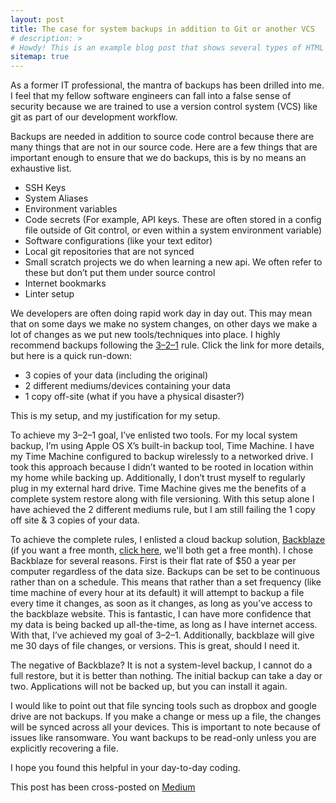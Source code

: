 ```yaml
---
layout: post
title: The case for system backups in addition to Git or another VCS
# description: >
# Howdy! This is an example blog post that shows several types of HTML content supported in this theme.
sitemap: true
---
```


As a former IT professional, the mantra of backups has been drilled into me. I feel that my fellow software engineers can fall into a false sense of security because we are trained to use a version control system (VCS) like git as part of our development workflow.

Backups are needed in addition to source code control because there are many things that are not in our source code. Here are a few things that are important enough to ensure that we do backups, this is by no means an exhaustive list.

- SSH Keys
- System Aliases
- Environment variables
- Code secrets (For example, API keys. These are often stored in a config file outside of Git control, or even within a system environment variable)
- Software configurations (like your text editor)
- Local git repositories that are not synced
- Small scratch projects we do when learning a new api. We often refer to these but don’t put them under source control
- Internet bookmarks
- Linter setup

We developers are often doing rapid work day in day out. This may mean that on some days we make no system changes, on other days we make a lot of changes as we put new tools/techniques into place. I highly recommend backups following the [3–2–1](https://www.backblaze.com/blog/the-3-2-1-backup-strategy/) rule. Click the link for more details, but here is a quick run-down:

- 3 copies of your data (including the original)
- 2 different mediums/devices containing your data
- 1 copy off-site (what if you have a physical disaster?)

This is my setup, and my justification for my setup.

To achieve my 3–2–1 goal, I’ve enlisted two tools. For my local system backup, I’m using Apple OS X’s built-in backup tool, Time Machine. I have my Time Machine configured to backup wirelessly to a networked drive. I took this approach because I didn’t wanted to be rooted in location within my home while backing up. Additionally, I don’t trust myself to regularly plug in my external hard drive. Time Machine gives me the benefits of a complete system restore along with file versioning. With this setup alone I have achieved the 2 different mediums rule, but I am still failing the 1 copy off site & 3 copies of your data.

To achieve the complete rules, I enlisted a cloud backup solution, [Backblaze](https://www.backblaze.com/cloud-backup.html) (if you want a free month, [click here](https://secure.backblaze.com/r/01nxgp), we'll both get a free month). I chose Backblaze for several reasons. First is their flat rate of \$50 a year per computer regardless of the data size. Backups can be set to be continuous rather than on a schedule. This means that rather than a set frequency (like time machine of every hour at its default) it will attempt to backup a file every time it changes, as soon as it changes, as long as you’ve access to the backblaze website. This is fantastic, I can have more confidence that my data is being backed up all-the-time, as long as I have internet access. With that, I’ve achieved my goal of 3–2–1. Additionally, backblaze will give me 30 days of file changes, or versions. This is great, should I need it.

The negative of Backblaze? It is not a system-level backup, I cannot do a full restore, but it is better than nothing. The initial backup can take a day or two. Applications will not be backed up, but you can install it again.

I would like to point out that file syncing tools such as dropbox and google drive are not backups. If you make a change or mess up a file, the changes will be synced across all your devices. This is important to note because of issues like ransomware. You want backups to be read-only unless you are explicitly recovering a file.

I hope you found this helpful in your day-to-day coding.

This post has been cross-posted on [Medium](https://medium.com/@brainomite/the-case-for-system-backups-in-addition-to-git-or-another-vcs-1f3a54dc5ec5)
